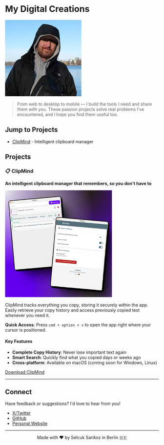 # My Digital Creations
![Banner Image](./selcuk.jpeg)
> From web to desktop to mobile — I build the tools I need and share them with you. These passion projects solve real problems I've encountered, and I hope you find them useful too.

## Jump to Projects
* [ClipMind](#clipmind) - Intelligent clipboard manager

## Projects
### 📋 <a id="clipmind"></a>ClipMind
**An intelligent clipboard manager that remembers, so you don't have to**

<img src="./clipmind-promo.png" alt="ClipMind Promo" width="350" height="auto">

ClipMind tracks everything you copy, storing it securely within the app. Easily retrieve your copy history and access previously copied text whenever you need it.

**Quick Access**: Press `cmd + option + v` to open the app right where your cursor is positioned.

#### Key Features
- **Complete Copy History**: Never lose important text again
- **Smart Search**: Quickly find what you copied days or weeks ago
- **Cross-platform**: Available on macOS (coming soon for Windows, Linux)

[Download ClipMind](https://github.com/selcuksarikoz/apps-release/releases/tag/clipmind)

---

## Connect
Have feedback or suggestions? I'd love to hear from you!
- [X/Twitter](https://x.com/selcuksarikoz)
- [GitHub](https://github.com/selcuksarikoz)
- [Personal Website](https://www.selcuksarikoz.com)

---

<p align="center">Made with ❤️ by Selcuk Sarikoz in Berlin 🇩🇪</p>
